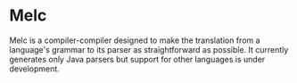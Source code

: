Melc
====

Melc is a compiler-compiler designed to make the translation from a language's grammar to its parser as straightforward as possible. 
It currently generates only Java parsers but support for other languages is under development. 
